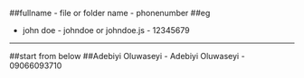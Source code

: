 ##fullname - file or folder name - phonenumber
##eg
- john doe - johndoe or johndoe.js - 12345679
--------------------------------------
##start from below
##Adebiyi Oluwaseyi - Adebiyi Oluwaseyi - 09066093710
